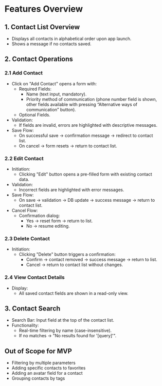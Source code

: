 # Features Overview

## 1. Contact List Overview
- Displays all contacts in alphabetical order upon app launch.
- Shows a message if no contacts saved.

## 2. Contact Operations
### 2.1 Add Contact
- Click on "Add Contact" opens a form with:
    - Required Fields:
        - Name (text input, mandatory).
        - Priority method of communication (phone number field is shown, other fields available with pressing “Alternative ways of communication” button).
    - Optional Fields.
- Validation:
    - If fields are invalid, errors are highlighted with descriptive messages.
- Save Flow:
    - On successful save → confirmation message → redirect to contact list.
    - On cancel → form resets → return to contact list.

### 2.2 Edit Contact
- Initiation:
    - Clicking "Edit" button opens a pre-filled form with existing contact data.
- Validation:
    - Incorrect fields are highlighted with error messages.
- Save Flow:
    - On save → validation → DB update → success message → return to contact list.
- Cancel Flow:
    - Confirmation dialog:
        - Yes → reset form → return to list.
        - No → resume editing.

### 2.3 Delete Contact
- Initiation: 
    - Clicking "Delete" button triggers a confirmation:
        - Confirm → contact removed → success message → return to list.
        - Cancel → return to contact list without changes.

### 2.4 View Contact Details
- Display:
    - All saved contact fields are shown in a read-only view.

## 3. Contact Search
- Search Bar: Input field at the top of the contact list.
- Functionality:
    - Real-time filtering by name (case-insensitive).
    - If no matches → "No results found for '[query]'".

## Out of Scope for MVP
- Filtering by multiple parameters
- Adding specific contacts to favorites
- Adding an avatar field for a contact
- Grouping contacts by tags
